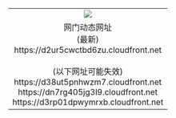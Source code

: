 ﻿<table>
  <tr></tr>
  <tr><td colspan=2 align=center><img src="https://d2ur5cwctbd6zu.cloudfront.net/Up/oGate.jpg" /></td></tr>
  <tr><td colspan=2 align=center>网门动态网址<br/>(最新)
<br>https://d2ur5cwctbd6zu.cloudfront.net
<br/><br/>(以下网址可能失效)
<br>https://d38ut5pnhwzm7.cloudfront.net
<br>https://dn7rg405jg3l9.cloudfront.net
<br>https://d3rp01dpwymrxb.cloudfront.net
    </td>
  </tr>
</table>
